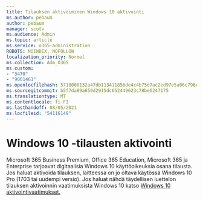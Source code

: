 ```yaml
---
title: Tilauksen aktivoiminen Windows 10 aktivointi
ms.author: pebaum
author: pebaum
manager: scotv
ms.audience: Admin
ms.topic: article
ms.service: o365-administration
ROBOTS: NOINDEX, NOFOLLOW
localization_priority: Normal
ms.collection: Adm_O365
ms.custom:
- "3470"
- "9001461"
ms.openlocfilehash: 5718008132a47db113411856de4c4b75d7ac2ed97e5a06c796c5be06c535b932
ms.sourcegitcommit: b5f7da89a650d2915dc652449623c78be6247175
ms.translationtype: MT
ms.contentlocale: fi-FI
ms.lasthandoff: 08/05/2021
ms.locfileid: "54116149"
---
```

# <a name="activating-windows-10-subscriptions"></a>Windows 10 -tilausten aktivointi

Microsoft 365 Business Premium, Office 365 Education, Microsoft 365 ja Enterprise tarjoavat digitaalisia Windows 10 käyttöoikeuksia osana tilausta. Jos haluat aktivoida tilauksen, laitteessa on jo oltava käytössä Windows 10 Pro (1703 tai uudempi versio). Jos haluat nähdä täydellisen luettelon tilauksen aktivoinnin vaatimuksista Windows 10 katso [Windows 10 aktivointivaatimukset.](https://docs.microsoft.com/windows/deployment/windows-10-subscription-activation#requirements)

